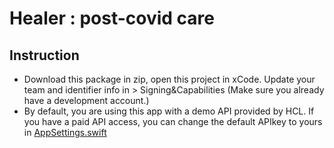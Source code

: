 # Healer : post-covid care

## Instruction
 - Download this package in zip, open this project in xCode. Update your team and identifier info in > Signing&Capabilities (Make sure you already have a development account.)
 - By default, you are using this app with a demo API provided by HCL. If you have a paid API access, you can change the default APIkey to yours in [AppSettings.swift](HealthCareLocatorSDKDemo/Settings/AppSettings.swift)
